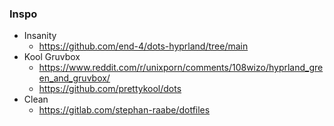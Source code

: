 
### Inspo

- Insanity
  - https://github.com/end-4/dots-hyprland/tree/main
- Kool Gruvbox
  - https://www.reddit.com/r/unixporn/comments/108wizo/hyprland_green_and_gruvbox/
  - https://github.com/prettykool/dots
- Clean
  - https://gitlab.com/stephan-raabe/dotfiles
